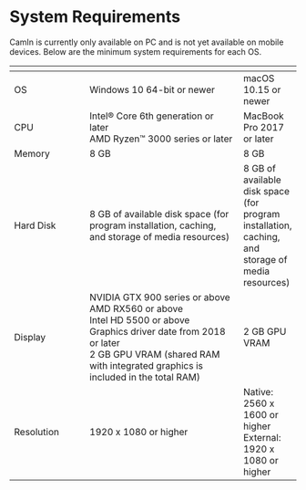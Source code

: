 # System Requirements

CamIn is currently only available on PC and is not yet available on mobile devices. Below are the minimum system requirements for each OS.

<table data-header-hidden><thead><tr><th width="128.33333333333331"></th><th width="307"></th><th></th></tr></thead><tbody><tr><td>OS</td><td>Windows 10 64-bit or newer</td><td>macOS 10.15 or newer</td></tr><tr><td>CPU</td><td>Intel® Core 6th generation or later<br>AMD Ryzen™ 3000 series or later</td><td>MacBook Pro 2017 or later</td></tr><tr><td>Memory</td><td>8 GB</td><td>8 GB</td></tr><tr><td>Hard Disk</td><td>8 GB of available disk space (for program installation, caching, and storage of media resources)</td><td>8 GB of available disk space (for program installation, caching, and storage of media resources)</td></tr><tr><td>Display</td><td>NVIDIA GTX 900 series or above<br>AMD RX560 or above<br>Intel HD 5500 or above<br>Graphics driver date from 2018 or later<br>2 GB GPU VRAM (shared RAM with integrated graphics is included in the total RAM)</td><td>2 GB GPU VRAM</td></tr><tr><td>Resolution</td><td>1920 x 1080 or higher</td><td>Native: 2560 x 1600 or higher<br>External: 1920 x 1080 or higher</td></tr></tbody></table>

